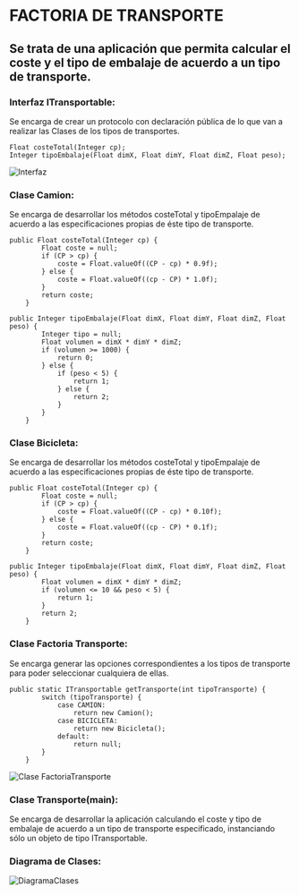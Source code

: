 # FACTORIA DE TRANSPORTE
## Se trata de una aplicación que permita calcular el coste y el tipo de embalaje de acuerdo a un tipo de transporte.

### Interfaz ITransportable:
Se encarga de crear un protocolo con declaración pública de lo que van a realizar las Clases de los tipos de transportes.

```
Float costeTotal(Integer cp);
Integer tipoEmbalaje(Float dimX, Float dimY, Float dimZ, Float peso);
```

![Interfaz](/home/dam1/IdeaProjects/Transporte/ITransportable.jpg)

### Clase Camion:
Se encarga de desarrollar los métodos costeTotal y tipoEmpalaje de acuerdo a las especificaciones propias de éste tipo de transporte.

```
public Float costeTotal(Integer cp) {
        Float coste = null;
        if (CP > cp) {
            coste = Float.valueOf((CP - cp) * 0.9f);
        } else {
            coste = Float.valueOf((cp - CP) * 1.0f);
        }
        return coste;
    }

public Integer tipoEmbalaje(Float dimX, Float dimY, Float dimZ, Float peso) {
        Integer tipo = null;
        Float volumen = dimX * dimY * dimZ;
        if (volumen >= 1000) {
            return 0;
        } else {
            if (peso < 5) {
                return 1;
            } else {
                return 2;
            }
        }
    }
```

### Clase Bicicleta:
Se encarga de desarrollar los métodos costeTotal y tipoEmpalaje de acuerdo a las especificaciones propias de éste tipo de transporte.

```
public Float costeTotal(Integer cp) {
        Float coste = null;
        if (CP > cp) {
            coste = Float.valueOf((CP - cp) * 0.10f);
        } else {
            coste = Float.valueOf((cp - CP) * 0.1f);
        }
        return coste;
    }

public Integer tipoEmbalaje(Float dimX, Float dimY, Float dimZ, Float peso) {
        Float volumen = dimX * dimY * dimZ;
        if (volumen <= 10 && peso < 5) {
            return 1;
        }
        return 2;
    }
```

### Clase Factoria Transporte:
Se encarga generar las opciones correspondientes a los tipos de transporte para poder seleccionar cualquiera de ellas.

```
public static ITransportable getTransporte(int tipoTransporte) {
        switch (tipoTransporte) {
            case CAMION:
                return new Camion();
            case BICICLETA:
                return new Bicicleta();
            default:
                return null;
        }
    }
```

![Clase FactoriaTransporte](/home/dam1/IdeaProjects/Transporte/FactoriaTransporte.jpg)

### Clase Transporte(main):
Se encarga de desarrollar la aplicación calculando el coste y tipo de embalaje de acuerdo a un tipo de transporte especificado, instanciando sólo un objeto de tipo ITransportable.

### Diagrama de Clases:
![DiagramaClases](/home/dam1/IdeaProjects/Transporte/FactoriaDeTransporte.jpg)